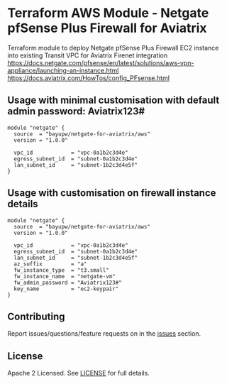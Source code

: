 # Terraform AWS Module - Netgate pfSense Plus Firewall for Aviatrix

Terraform module to deploy Netgate pfSense Plus Firewall EC2 instance into existing Transit VPC for Aviatrix Firenet integration
https://docs.netgate.com/pfsense/en/latest/solutions/aws-vpn-appliance/launching-an-instance.html
https://docs.aviatrix.com/HowTos/config_PFsense.html

## Usage with minimal customisation with default admin password: Aviatrix123#

```hcl
module "netgate" {
  source  = "bayupw/netgate-for-aviatrix/aws"
  version = "1.0.0"

  vpc_id            = "vpc-0a1b2c3d4e"
  egress_subnet_id  = "subnet-0a1b2c3d4e"
  lan_subnet_id     = "subnet-1b2c3d4e5f"
}
```

## Usage with customisation on firewall instance details

```hcl
module "netgate" {
  source  = "bayupw/netgate-for-aviatrix/aws"
  version = "1.0.0"

  vpc_id            = "vpc-0a1b2c3d4e"
  egress_subnet_id  = "subnet-0a1b2c3d4e"
  lan_subnet_id     = "subnet-1b2c3d4e5f"
  az_suffix         = "a"
  fw_instance_type  = "t3.small"
  fw_instance_name  = "netgate-vm"
  fw_admin_password = "Aviatrix123#"
  key_name          = "ec2-keypair"
}
```

## Contributing

Report issues/questions/feature requests on in the [issues](https://github.com/bayupw/terraform-aws-netgate-vm-for-aviatrix/issues/new) section.

## License

Apache 2 Licensed. See [LICENSE](https://github.com/bayupw/terraform-aws-netgate-vm-for-aviatrix/tree/master/LICENSE) for full details.
